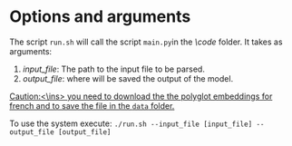 # Options and arguments

The script `run.sh` will call the script `main.py`in the *\code* folder. It takes as arguments:
1. *input_file*: The path to the input file to be parsed.
2. *output_file*: where will be saved the output of the model.

<ins>Caution:<\ins> you need to download the the [polyglot embeddings](https://sites.google.com/site/rmyeid/projects/polyglot) for french and to save the file in the `data` folder.

To use the system execute:
`./run.sh --input_file [input_file] --output_file [output_file]`